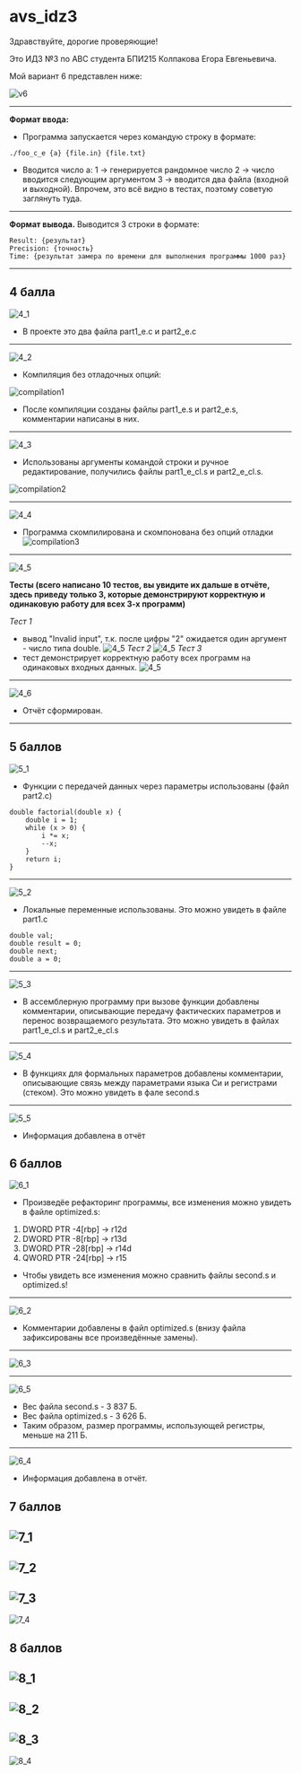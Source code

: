 # avs_idz3
Здравствуйте, дорогие проверяющие! 

Это ИДЗ №3 по АВС студента БПИ215 Колпакова Егора Евгеньевича. 

Мой вариант 6 представлен ниже:

![v6](https://github.com/kolpakovee/avs_idz3/blob/main/images/v6.png)

---
**Формат ввода:**
- Программа запускается через командую строку в формате:

```
./foo_c_e {a} {file.in} {file.txt}
```
- Вводится число a: 
1 -> генерируется рандомное число 
2 -> число вводится следующим аргументом
3 -> вводится два файла (входной и выходной). 
Впрочем, это всё видно в тестах, поэтому советую заглянуть туда.

---
**Формат вывода.**
Выводится 3 строки в формате:
```
Result: {результат}
Precision: {точность}
Time: {результат замера по времени для выполнения программы 1000 раз}
```
---
## 4 балла
![4_1](https://github.com/kolpakovee/avs_idz1/blob/main/criteria/4_1.png)
 - В проекте это два файла part1_e.c и part2_e.c
---
![4_2](https://github.com/kolpakovee/avs_idz1/blob/main/criteria/4_2.png)

- Компиляция без отладочных опций:

![compilation1](https://github.com/kolpakovee/avs_idz3/blob/main/images/k4_2.png)

- После компиляции созданы файлы part1_e.s и part2_e.s, комментарии написаны в них.
---

![4_3](https://github.com/kolpakovee/avs_idz1/blob/main/criteria/4_3.png)

- Использованы аргументы командой строки и ручное редактирование, получились файлы part1_e_cl.s и part2_e_cl.s.

![compilation2](https://github.com/kolpakovee/avs_idz3/blob/main/images/k4_3.png)

---
![4_4](https://github.com/kolpakovee/avs_idz1/blob/main/criteria/4_4.png)

- Программа скомпилирована и скомпонована без опций отладки
![compilation3](https://github.com/kolpakovee/avs_idz3/blob/main/images/k4_4.png)

---
![4_5](https://github.com/kolpakovee/avs_idz1/blob/main/criteria/4_5.png)

**Тесты (всего написано 10 тестов, вы увидите их дальше в отчёте, здесь приведу только 3, которые демонстрируют корректную и одинаковую работу для всех 3-х программ)**

*Тест 1*
- вывод "Invalid input", т.к. после цифры "2" ожидается один аргумент - число типа double.
![4_5](https://github.com/kolpakovee/avs_idz3/blob/main/tests/test8.jpg)
*Тест 2*
![4_5](https://github.com/kolpakovee/avs_idz3/blob/main/tests/test9.jpg)
*Тест 3*
- тест демонстрирует корректную работу всех программ на одинаковых входных данных.
![4_5](https://github.com/kolpakovee/avs_idz3/blob/main/tests/test7.jpg)

---
![4_6](https://github.com/kolpakovee/avs_idz1/blob/main/criteria/4_6.png)

- Отчёт сформирован.
---
## 5 баллов
![5_1](https://github.com/kolpakovee/avs_idz1/blob/main/criteria/5_1.png)

- Функции с передачей данных через параметры использованы (файл part2.c)

```
double factorial(double x) {
    double i = 1;
    while (x > 0) {
        i *= x;
        --x;
    }
    return i;
}
```

---
![5_2](https://github.com/kolpakovee/avs_idz1/blob/main/criteria/5_2.png)

- Локальные переменные использованы. Это можно увидеть в файле part1.c
```
double val;
double result = 0;
double next;
double a = 0;
```
---
![5_3](https://github.com/kolpakovee/avs_idz1/blob/main/criteria/5_3.png)
-   В ассемблерную программу при вызове функции добавлены комментарии, описывающие передачу фактических параметров и перенос возвращаемого результата. Это можно увидеть в файлах part1_e_cl.s и part2_e_cl.s
---
![5_4](https://github.com/kolpakovee/avs_idz1/blob/main/criteria/5_4.png)
-    В функциях для формальных параметров добавлены комментарии, описывающие связь между параметрами языка Си и регистрами (стеком). Это можно увидеть в фале second.s
---
![5_5](https://github.com/kolpakovee/avs_idz1/blob/main/criteria/5_5.png)

- Информация добавлена в отчёт

## 6 баллов
![6_1](https://github.com/kolpakovee/avs_idz1/blob/main/criteria/6_1.png)

- Произведёе рефакторинг программы, все изменения можно увидеть в файле optimized.s:
1) DWORD PTR -4[rbp] -> r12d
2) DWORD PTR -8[rbp] -> r13d
3) DWORD PTR -28[rbp] -> r14d
4) QWORD PTR -24[rbp] -> r15

 - Чтобы увидеть все изменения можно сравнить файлы second.s и optimized.s!

---
![6_2](https://github.com/kolpakovee/avs_idz1/blob/main/criteria/6_2.png)
- Комментарии добавлены в файл optimized.s (внизу файла зафиксированы все произведённые замены).
---
![6_3](https://github.com/kolpakovee/avs_idz1/blob/main/criteria/6_3.png)

---
![6_5](https://github.com/kolpakovee/avs_idz2/blob/main/6.png)
- Вес файла second.s - 3 837 Б.
- Вес файла optimized.s - 3 626 Б.
- Таким образом, размер программы, использующей регистры, меньше на 211 Б.
---
![6_4](https://github.com/kolpakovee/avs_idz1/blob/main/criteria/6_4.png)
- Информация добавлена в отчёт.

## 7 баллов
![7_1](https://github.com/kolpakovee/avs_idz3/blob/main/images/7_1.png)
---
![7_2](https://github.com/kolpakovee/avs_idz3/blob/main/images/7_2.png)
---
![7_3](https://github.com/kolpakovee/avs_idz3/blob/main/images/7_3.png)
---
![7_4](https://github.com/kolpakovee/avs_idz3/blob/main/images/7_4.png)

## 8 баллов
![8_1](https://github.com/kolpakovee/avs_idz3/blob/main/images/8_1.png)
---
![8_2](https://github.com/kolpakovee/avs_idz3/blob/main/images/8_2.png)
---
![8_3](https://github.com/kolpakovee/avs_idz3/blob/main/images/8_3.png)
---
![8_4](https://github.com/kolpakovee/avs_idz3/blob/main/images/8_4.png)
